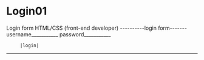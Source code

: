 # Login01

Login form
HTML/CSS (front-end developer)
----------login form-------
   username___________
   password___________
       
         |login|

 -------------------
